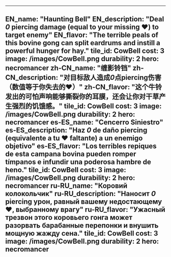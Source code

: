 ---

EN_name: "Haunting Bell"
EN_description: "Deal *0* piercing damage (equal to your missing ❤️) to target enemy"
EN_flavor: "The terrible peals of this bovine gong can split eardrums and instill a powerful hunger for hay."
tile_id: CowBell
cost: 3
image: /images/CowBell.png
durability: 2
hero: necromancer
zh-CN_name: "缠影铃铛"
zh-CN_description: "对目标敌人造成*0*点piercing伤害（数值等于你失去的❤️）"
zh-CN_flavor: "这个牛铃发出的可怕声响能够撕裂你的耳膜，还会让你对干草产生强烈的饥饿感。"
tile_id: CowBell
cost: 3
image: /images/CowBell.png
durability: 2
hero: necromancer
es-ES_name: "Cencerro Siniestro"
es-ES_description: "Haz *0* de daño piercing (equivalente a tu ❤️ faltante) a un enemigo objetivo"
es-ES_flavor: "Los terribles repiques de esta campana bovina pueden romper tímpanos e infundir una poderosa hambre de heno."
tile_id: CowBell
cost: 3
image: /images/CowBell.png
durability: 2
hero: necromancer
ru-RU_name: "Коровий колокольчик"
ru-RU_description: "Наносит *0* piercing урон, равный вашему недостающему ❤️, выбранному врагу"
ru-RU_flavor: "Ужасный трезвон этого коровьего гонга может разорвать барабанные перепонки и внушить мощную жажду сена."
tile_id: CowBell
cost: 3
image: /images/CowBell.png
durability: 2
hero: necromancer
---